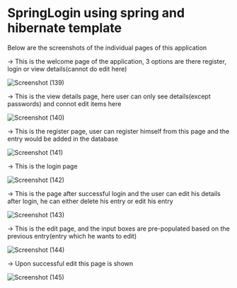 # SpringLogin using spring and hibernate template
Below are the screenshots of the individual pages of this application

→ This is the welcome page of the application, 3 options are there register, login or view details(cannot do edit here)

![Screenshot (139)](https://user-images.githubusercontent.com/50662379/177502302-22a9731e-69d1-4651-acf5-935c2a1636e8.png)


→ This is the view details page, here user can only see details(except passwords) and connot edit items here

![Screenshot (140)](https://user-images.githubusercontent.com/50662379/177502446-2be89cb5-fe50-4304-9ca3-dfee60a65d51.png)


→ This is the register page, user can register himself from this page and the entry would be added in the database

![Screenshot (141)](https://user-images.githubusercontent.com/50662379/177502500-7b73fc7a-5572-4cc6-8331-5cd4ae733ad4.png)


→ This is the login page

![Screenshot (142)](https://user-images.githubusercontent.com/50662379/177502602-f33d460b-05ea-4666-8507-230face1ef7c.png)


→ This is the page after successful login and the user can edit his details after login, he can either delete his entry or edit his entry

![Screenshot (143)](https://user-images.githubusercontent.com/50662379/177502664-fb6d2e5c-c717-4a41-a202-dd15a3b2d1b1.png)


→ This is the edit page, and the input boxes are pre-populated based on the previous entry(entry which he wants to edit)

![Screenshot (144)](https://user-images.githubusercontent.com/50662379/177502736-4f4b7ccf-d4b3-4bd0-a1e7-7d11cd50e47a.png)


→ Upon successful edit this page is shown

![Screenshot (145)](https://user-images.githubusercontent.com/50662379/177502797-94b0ac64-af5d-475e-8c63-7cc11282dc57.png)
